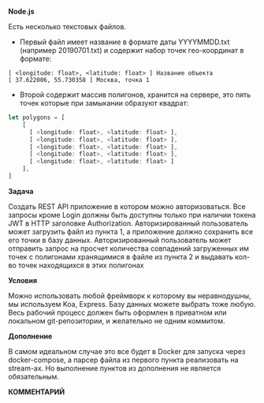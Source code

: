 **Node.js**

Есть несколько текстовых файлов.
* Первый файл имеет название в формате даты YYYYMMDD.txt (например 20190701.txt) и
содержит набор точек гео-координат в формате:

```
[ <longitude: float>, <latitude: float> ] Название объекта 
[ 37.622006, 55.730358 ] Москва, точка 1
```

* Второй содержит массив полигонов, хранится на сервере, это пять точек которые при
замыкании образуют квадрат:

```js 
let polygons = [
    [
      [ <longitude: float>, <latitude: float> ],
      [ <longitude: float>, <latitude: float> ],
      [ <longitude: float>, <latitude: float> ],
      [ <longitude: float>, <latitude: float> ],
      [ <longitude: float>, <latitude: float> ]
    ],
]
```
**Задача**

Создать REST API приложение в котором можно авторизоваться. Все запросы кроме
Login должны быть доступны только при наличии токена JWT в HTTP заголовке
Authorization.
Авторизированный пользователь может загрузить файл из пункта 1, а приложение
должно сохранить все его точки в базу данных.
Авторизированный пользователь может отправить запрос на просчет количества
совпадений загруженных им точек с полигонами хранящимися в файле из пункта 2 и
выдавать кол-во точек находящихся в этих полигонах

**Условия**

Можно использовать любой фреймворк к которому вы неравнодушны, мы используем
Koa, Express. Базу данных можете выбрать тоже любую. Весь рабочий процесс должен
быть оформлен в приватном или локальном git-репозитории, и желательно не одним
коммитом.

**Дополнение**

В самом идеальном случае это все будет в Docker для запуска через docker-compose, а
парсер файла из первого пункта реализовать на stream-ах. Но выполнение пунктов из
дополнения не является обязательным.


**КОММЕНТАРИЙ**

